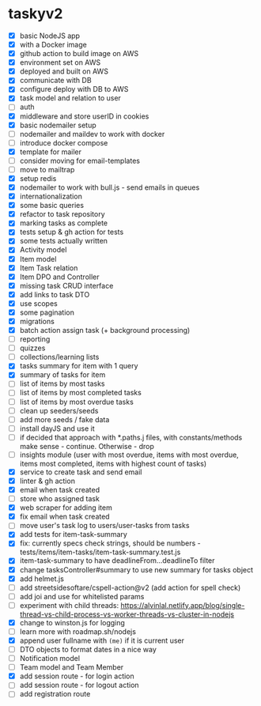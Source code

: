 # taskyv2

- [x] basic NodeJS app
- [x] with a Docker image
- [x] github action to build image on AWS
- [x] environment set on AWS
- [x] deployed and built on AWS
- [x] communicate with DB
- [x] configure deploy with DB to AWS
- [x] task model and relation to user
- [ ] auth
- [x] middleware and store userID in cookies
- [x] basic nodemailer setup
- [ ] nodemailer and maildev to work with docker
- [ ] introduce docker compose
- [x] template for mailer
- [ ] consider moving for email-templates
- [ ] move to mailtrap
- [x] setup redis
- [x] nodemailer to work with bull.js - send emails in queues
- [x] internationalization
- [x] some basic queries
- [x] refactor to task repository
- [x] marking tasks as complete
- [x] tests setup & gh action for tests
- [x] some tests actually written
- [x] Activity model
- [x] Item model
- [x] Item Task relation
- [x] Item DPO and Controller
- [x] missing task CRUD interface
- [x] add links to task DTO
- [x] use scopes
- [x] some pagination
- [x] migrations
- [x] batch action assign task (+ background processing)
- [ ] reporting
- [ ] quizzes
- [ ] collections/learning lists
- [x] tasks summary for item with 1 query
- [x] summary of tasks for item
- [ ] list of items by most tasks
- [ ] list of items by most completed tasks
- [ ] list of items by most overdue tasks
- [ ] clean up seeders/seeds
- [ ] add more seeds / fake data
- [ ] install dayJS and use it
- [ ] if decided that approach with *.paths.j files, with constants/methods make sense - continue. Otherwise - drop
- [ ] insights module (user with most overdue, items with most overdue, items most completed, items with highest count of tasks)
- [x] service to create task and send email
- [x] linter & gh action
- [x] email when task created
- [ ] store who assigned task
- [x] web scraper for adding item
- [x] fix email when task created
- [ ] move user's task log to users/user-tasks from tasks
- [x] add tests for item-task-summary
- [x] fix: currently specs check strings, should be numbers - tests/items/item-tasks/item-task-summary.test.js
- [x] item-task-summary to have deadlineFrom...deadlineTo filter
- [x] change tasksController#summary to use new summary for tasks object
- [x] add helmet.js
- [ ] add streetsidesoftare/cspell-action@v2 (add action for spell check)
- [ ] add joi and use for whitelisted params
- [ ] experiment with child threads: https://alvinlal.netlify.app/blog/single-thread-vs-child-process-vs-worker-threads-vs-cluster-in-nodejs
- [x] change to winston.js for logging
- [ ] learn more with roadmap.sh/nodejs
- [x] append user fullname with `(me)` if it is current user
- [ ] DTO objects to format dates in a nice way
- [ ] Notification model
- [ ] Team model and Team Member
- [x] add session route - for login action
- [ ] add session route - for logout action
- [ ] add registration route
